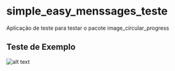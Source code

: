 # simple_easy_menssages_teste

Aplicação de teste para testar o pacote image_circular_progress

## Teste de Exemplo

![alt text](https://github.com/andersonmatte/image_circular_progress_teste/blob/master/assets/capa.png)
